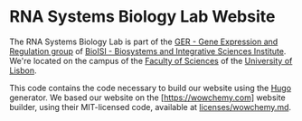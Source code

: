 # RNA Systems Biology Lab Website
The RNA Systems Biology Lab is part of the [GER - Gene Expression and Regulation group](https://bioisi.pt/ger/) of [BioISI - Biosystems and Integrative Sciences Institute](https://bioisi.pt). We're located on the campus of the [Faculty of Sciences](https://ciencias.ulisboa.pt/en) of the [University of Lisbon](https://ulisboa.pt/en).

This code contains the code necessary to build our website using the [Hugo](https://gohugo.io) generator. We based our website on the [https://wowchemy.com] website builder, using their MIT-licensed code, available at [licenses/wowchemy.md](licenses/wowchemy.md).

